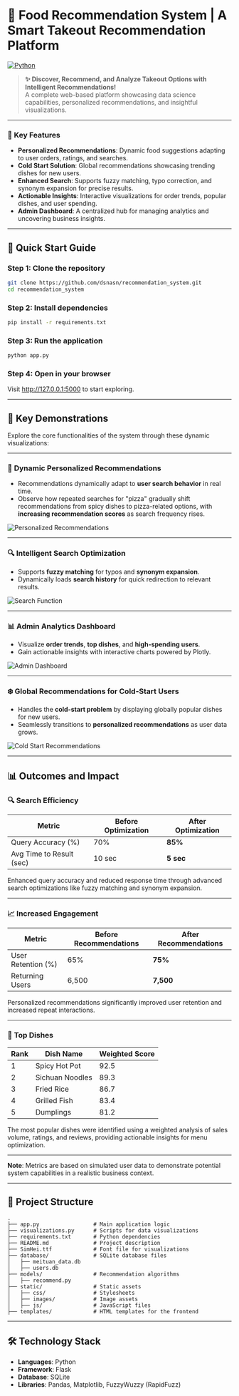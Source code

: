 # 🍴 Food Recommendation System | A Smart Takeout Recommendation Platform

[![Python](https://img.shields.io/badge/python-3.11+-blue.svg)](https://www.python.org/downloads/)

> **✨ Discover, Recommend, and Analyze Takeout Options with Intelligent Recommendations!**   
> A complete web-based platform showcasing data science capabilities, personalized recommendations, and insightful visualizations.

---

### 🌟 Key Features

- **Personalized Recommendations**: Dynamic food suggestions adapting to user orders, ratings, and searches.  
- **Cold Start Solution**: Global recommendations showcasing trending dishes for new users.  
- **Enhanced Search**: Supports fuzzy matching, typo correction, and synonym expansion for precise results.  
- **Actionable Insights**: Interactive visualizations for order trends, popular dishes, and user spending.  
- **Admin Dashboard**: A centralized hub for managing analytics and uncovering business insights.  

---

## 🚀 Quick Start Guide

### Step 1: Clone the repository
```bash
git clone https://github.com/dsnasn/recommendation_system.git
cd recommendation_system
```
### Step 2: Install dependencies
```bash
pip install -r requirements.txt
```
### Step 3: Run the application
```bash
python app.py
```
### Step 4: Open in your browser
Visit http://127.0.0.1:5000 to start exploring.

---

## 🎥 Key Demonstrations

Explore the core functionalities of the system through these dynamic visualizations:

---

### 🧠 **Dynamic Personalized Recommendations**
- Recommendations dynamically adapt to **user search behavior** in real time.  
- Observe how repeated searches for "pizza" gradually shift recommendations from spicy dishes to pizza-related options, with **increasing recommendation scores** as search frequency rises.

![Personalized Recommendations](Visualization_Results/Personalized-Recommendations.gif)

---

### 🔍 **Intelligent Search Optimization**
- Supports **fuzzy matching** for typos and **synonym expansion**.
- Dynamically loads **search history** for quick redirection to relevant results.

![Search Function](Visualization_Results/search-function.gif)

---

### 📊 **Admin Analytics Dashboard**
- Visualize **order trends**, **top dishes**, and **high-spending users**.
- Gain actionable insights with interactive charts powered by Plotly.

![Admin Dashboard](Visualization_Results/dashboard.gif)

---

### ❄️ **Global Recommendations for Cold-Start Users**
- Handles the **cold-start problem** by displaying globally popular dishes for new users.
- Seamlessly transitions to **personalized recommendations** as user data grows.

![Cold Start Recommendations](Visualization_Results/cold-start.gif)

---

## 📊 **Outcomes and Impact**

### 🔍 **Search Efficiency**
| Metric               | Before Optimization | After Optimization |
|----------------------|---------------------|--------------------|
| Query Accuracy (%)   | 70%                | **85%**            |
| Avg Time to Result (sec) | 10 sec           | **5 sec**          |

Enhanced query accuracy and reduced response time through advanced search optimizations like fuzzy matching and synonym expansion.

---

### 📈 **Increased Engagement**
| Metric               | Before Recommendations | After Recommendations |
|----------------------|-------------------------|------------------------|
| User Retention (%)   | 65%                    | **75%**                |
| Returning Users      | 6,500                  | **7,500**              |

Personalized recommendations significantly improved user retention and increased repeat interactions.

---

### 🍴 **Top Dishes**
| Rank | Dish Name        | Weighted Score |
|------|------------------|----------------|
| 1    | Spicy Hot Pot    | 92.5           |
| 2    | Sichuan Noodles  | 89.3           |
| 3    | Fried Rice       | 86.7           |
| 4    | Grilled Fish     | 83.4           |
| 5    | Dumplings        | 81.2           |

The most popular dishes were identified using a weighted analysis of sales volume, ratings, and reviews, providing actionable insights for menu optimization.

---

**Note**: Metrics are based on simulated user data to demonstrate potential system capabilities in a realistic business context.

---

## 📂 Project Structure

```plaintext
.
├── app.py                 # Main application logic
├── visualizations.py      # Scripts for data visualizations
├── requirements.txt       # Python dependencies
├── README.md              # Project description
├── SimHei.ttf             # Font file for visualizations
├── database/              # SQLite database files
│   ├── meituan_data.db
│   ├── users.db
├── models/                # Recommendation algorithms
│   ├── recommend.py
├── static/                # Static assets
│   ├── css/               # Stylesheets
│   ├── images/            # Image assets
│   ├── js/                # JavaScript files
├── templates/             # HTML templates for the frontend

```
---
## 🛠️ Technology Stack

- **Languages**: Python
- **Framework**: Flask
- **Database**: SQLite
- **Libraries**: Pandas, Matplotlib, FuzzyWuzzy (RapidFuzz)

